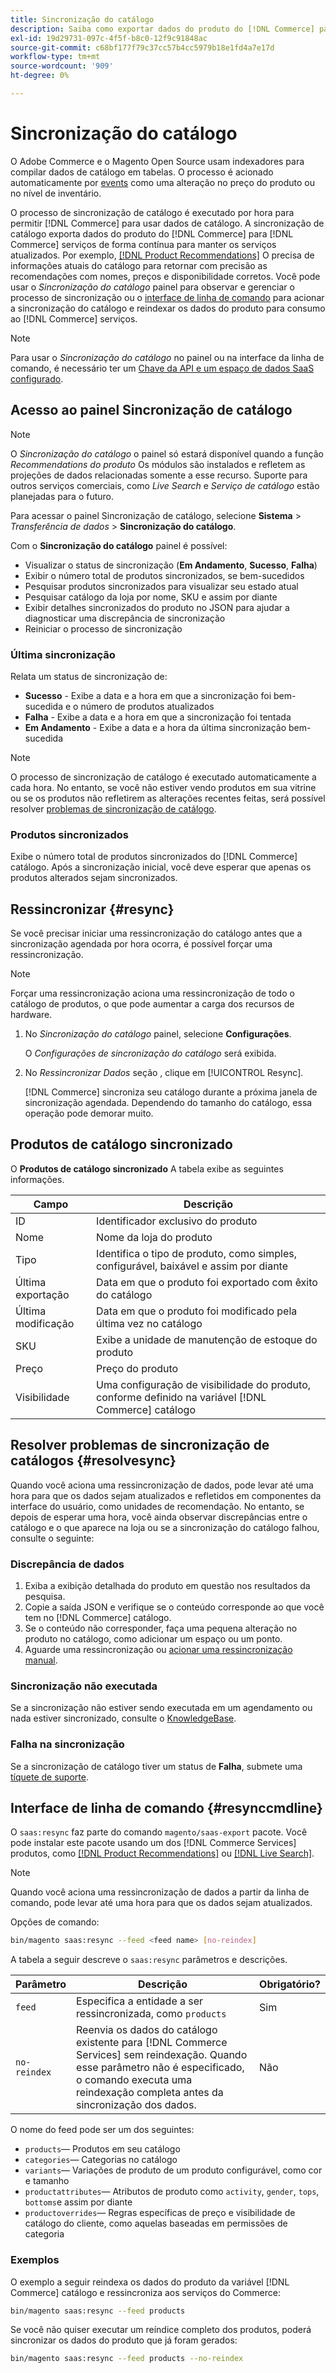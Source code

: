```yaml
---
title: Sincronização do catálogo
description: Saiba como exportar dados do produto do [!DNL Commerce] para [!DNL Commerce Services] de forma contínua, a fim de manter os serviços atualizados.
exl-id: 19d29731-097c-4f5f-b8c0-12f9c91848ac
source-git-commit: c68bf177f79c37cc57b4cc5979b18e1fd4a7e17d
workflow-type: tm+mt
source-wordcount: '909'
ht-degree: 0%

---
```


# Sincronização do catálogo

O Adobe Commerce e o Magento Open Source usam indexadores para compilar dados de catálogo em tabelas. O processo é acionado automaticamente por [events](https://experienceleague.adobe.com/docs/commerce-admin/systems/tools/index-management.html#events-that-trigger-full-reindexing) como uma alteração no preço do produto ou no nível de inventário.

O processo de sincronização de catálogo é executado por hora para permitir [!DNL Commerce] para usar dados de catálogo. A sincronização de catálogo exporta dados do produto do [!DNL Commerce] para [!DNL Commerce] serviços de forma contínua para manter os serviços atualizados. Por exemplo, [[!DNL Product Recommendations]](/help/product-recommendations/overview.md) O precisa de informações atuais do catálogo para retornar com precisão as recomendações com nomes, preços e disponibilidade corretos. Você pode usar o _Sincronização do catálogo_ painel para observar e gerenciar o processo de sincronização ou o [interface de linha de comando](#resynccmdline) para acionar a sincronização do catálogo e reindexar os dados do produto para consumo ao [!DNL Commerce] serviços.

>[!NOTE]
>
> Para usar o _Sincronização do catálogo_ no painel ou na interface da linha de comando, é necessário ter um [Chave da API e um espaço de dados SaaS configurado](saas.md).

## Acesso ao painel Sincronização de catálogo

>[!NOTE]
>
> O _Sincronização do catálogo_ o painel só estará disponível quando a função _Recommendations do produto_ Os módulos são instalados e refletem as projeções de dados relacionadas somente a esse recurso. Suporte para outros serviços comerciais, como _Live Search_ e _Serviço de catálogo_ estão planejadas para o futuro.

Para acessar o painel Sincronização de catálogo, selecione **Sistema** > _Transferência de dados_ > **Sincronização do catálogo**.

Com o **Sincronização do catálogo** painel é possível:

- Visualizar o status de sincronização (**Em Andamento**, **Sucesso**, **Falha**)
- Exibir o número total de produtos sincronizados, se bem-sucedidos
- Pesquisar produtos sincronizados para visualizar seu estado atual
- Pesquisar catálogo da loja por nome, SKU e assim por diante
- Exibir detalhes sincronizados do produto no JSON para ajudar a diagnosticar uma discrepância de sincronização
- Reiniciar o processo de sincronização

### Última sincronização

Relata um status de sincronização de:

- **Sucesso** - Exibe a data e a hora em que a sincronização foi bem-sucedida e o número de produtos atualizados
- **Falha** - Exibe a data e a hora em que a sincronização foi tentada
- **Em Andamento** - Exibe a data e a hora da última sincronização bem-sucedida

>[!NOTE]
>
> O processo de sincronização de catálogo é executado automaticamente a cada hora. No entanto, se você não estiver vendo produtos em sua vitrine ou se os produtos não refletirem as alterações recentes feitas, será possível resolver [problemas de sincronização de catálogo](#resolvesync).

### Produtos sincronizados

Exibe o número total de produtos sincronizados do [!DNL Commerce] catálogo. Após a sincronização inicial, você deve esperar que apenas os produtos alterados sejam sincronizados.

## Ressincronizar {#resync}

Se você precisar iniciar uma ressincronização do catálogo antes que a sincronização agendada por hora ocorra, é possível forçar uma ressincronização.

>[!NOTE]
>
> Forçar uma ressincronização aciona uma ressincronização de todo o catálogo de produtos, o que pode aumentar a carga dos recursos de hardware.

1. No _Sincronização do catálogo_ painel, selecione **Configurações**.

   O _Configurações de sincronização do catálogo_ será exibida.

1. No _Ressincronizar Dados_ seção , clique em [!UICONTROL Resync].

   [!DNL Commerce] sincroniza seu catálogo durante a próxima janela de sincronização agendada. Dependendo do tamanho do catálogo, essa operação pode demorar muito.

## Produtos de catálogo sincronizado

O **Produtos de catálogo sincronizado** A tabela exibe as seguintes informações.

| Campo | Descrição |
|---|---|
| ID | Identificador exclusivo do produto |
| Nome | Nome da loja do produto |
| Tipo | Identifica o tipo de produto, como simples, configurável, baixável e assim por diante |
| Última exportação | Data em que o produto foi exportado com êxito do catálogo |
| Última modificação | Data em que o produto foi modificado pela última vez no catálogo |
| SKU | Exibe a unidade de manutenção de estoque do produto |
| Preço | Preço do produto |
| Visibilidade | Uma configuração de visibilidade do produto, conforme definido na variável [!DNL Commerce] catálogo |

## Resolver problemas de sincronização de catálogos {#resolvesync}

Quando você aciona uma ressincronização de dados, pode levar até uma hora para que os dados sejam atualizados e refletidos em componentes da interface do usuário, como unidades de recomendação. No entanto, se depois de esperar uma hora, você ainda observar discrepâncias entre o catálogo e o que aparece na loja ou se a sincronização do catálogo falhou, consulte o seguinte:

### Discrepância de dados

1. Exiba a exibição detalhada do produto em questão nos resultados da pesquisa.
1. Copie a saída JSON e verifique se o conteúdo corresponde ao que você tem no [!DNL Commerce] catálogo.
1. Se o conteúdo não corresponder, faça uma pequena alteração no produto no catálogo, como adicionar um espaço ou um ponto.
1. Aguarde uma ressincronização ou [acionar uma ressincronização manual](#resync).

### Sincronização não executada

Se a sincronização não estiver sendo executada em um agendamento ou nada estiver sincronizado, consulte o [KnowledgeBase](https://experienceleague.adobe.com/docs/commerce-knowledge-base/kb/troubleshooting/miscellaneous/troubleshoot-product-recommendations-module-in-magento-commerce.html).

### Falha na sincronização

Se a sincronização de catálogo tiver um status de **Falha**, submete uma [tíquete de suporte](https://experienceleague.adobe.com/docs/commerce-knowledge-base/kb/help-center-guide/magento-help-center-user-guide.html#submit-ticket).

## Interface de linha de comando {#resynccmdline}

O `saas:resync` faz parte do comando `magento/saas-export` pacote. Você pode instalar este pacote usando um dos [!DNL Commerce Services] produtos, como [[!DNL Product Recommendations]](/help/product-recommendations/install-configure.md) ou [[!DNL Live Search]](/help/live-search/install.md).

>[!NOTE]
>
> Quando você aciona uma ressincronização de dados a partir da linha de comando, pode levar até uma hora para que os dados sejam atualizados.

Opções de comando:

```bash
bin/magento saas:resync --feed <feed name> [no-reindex]
```

A tabela a seguir descreve o `saas:resync` parâmetros e descrições.

| Parâmetro | Descrição | Obrigatório? |
|---| ---| ---|
| `feed` | Especifica a entidade a ser ressincronizada, como `products` | Sim |
| `no-reindex` | Reenvia os dados do catálogo existente para [!DNL Commerce Services] sem reindexação. Quando esse parâmetro não é especificado, o comando executa uma reindexação completa antes da sincronização dos dados. | Não |

O nome do feed pode ser um dos seguintes:

- `products`— Produtos em seu catálogo
- `categories`— Categorias no catálogo
- `variants`— Variações de produto de um produto configurável, como cor e tamanho
- `productattributes`— Atributos de produto como `activity`, `gender`, `tops`, `bottoms`e assim por diante
- `productoverrides`— Regras específicas de preço e visibilidade de catálogo do cliente, como aquelas baseadas em permissões de categoria

### Exemplos

O exemplo a seguir reindexa os dados do produto da variável [!DNL Commerce] catálogo e ressincroniza aos serviços do Commerce:

```bash
bin/magento saas:resync --feed products
```

Se você não quiser executar um reíndice completo dos produtos, poderá sincronizar os dados do produto que já foram gerados:

```bash
bin/magento saas:resync --feed products --no-reindex
```
